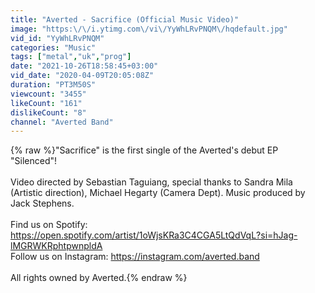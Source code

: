 ```yaml
---
title: "Averted - Sacrifice (Official Music Video)"
image: "https:\/\/i.ytimg.com\/vi\/YyWhLRvPNQM\/hqdefault.jpg"
vid_id: "YyWhLRvPNQM"
categories: "Music"
tags: ["metal","uk","prog"]
date: "2021-10-26T18:58:45+03:00"
vid_date: "2020-04-09T20:05:08Z"
duration: "PT3M50S"
viewcount: "3455"
likeCount: "161"
dislikeCount: "8"
channel: "Averted Band"
---
```

{% raw %}&quot;Sacrifice&quot; is the first single of the Averted's debut EP &quot;Silenced&quot;!<br /><br />Video directed by Sebastian Taguiang, special thanks to Sandra Mila (Artistic direction), Michael Hegarty (Camera Dept). Music produced by Jack Stephens.<br /><br />Find us on Spotify: <a rel="nofollow" target="blank" href="https://open.spotify.com/artist/1oWjsKRa3C4CGA5LtQdVqL?si=hJag-lMGRWKRphtpwnpldA">https://open.spotify.com/artist/1oWjsKRa3C4CGA5LtQdVqL?si=hJag-lMGRWKRphtpwnpldA</a><br />Follow us on Instagram: <a rel="nofollow" target="blank" href="https://instagram.com/averted.band">https://instagram.com/averted.band</a><br /><br />All rights owned by Averted.{% endraw %}
